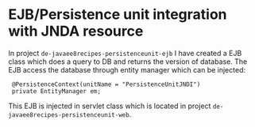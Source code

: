 # EJB/Persistence unit integration with JNDA resource

In project `de-javaee8recipes-persistenceunit-ejb` I have created a EJB class which does a query to DB and returns the version of database. The EJB access the database through entity manager which can be injected:

```
 @PersistenceContext(unitName = "PersistenceUnitJNDI")
 private EntityManager em;

```

This EJB is injected in servlet class which is located in project `de-javaee8recipes-persistenceunit-web`.